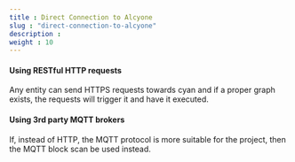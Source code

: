 ```yaml
---
title : Direct Connection to Alcyone
slug : "direct-connection-to-alcyone"
description : 
weight : 10
---
```


#### Using RESTful HTTP requests 

Any entity can send HTTPS requests towards cyan and if a proper graph exists, the requests will trigger it and have it executed.




#### Using 3rd party MQTT brokers

If, instead of HTTP, the MQTT protocol is more suitable for the project, then the MQTT block scan be used instead.

